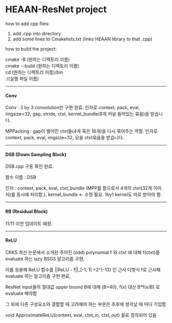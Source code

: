 # HEAAN-ResNet project

how to add cpp files:
1. add .cpp into directory
2. add some lines to Cmakelists.txt (links HEAAN library to that .cpp)


how to build the project: 


cmake -B (원하는 디렉토리 이름)                  
cmake --build (원하는 디렉토리 이름)      
cd (원하는 디렉토리 이름)/bin              
./(실행 파일 이름)

---------------------------------------------------------------------------------------------------

#### Conv

Conv : 3 by 3 convolution만 구현 완료. 인자로 context, pack, eval, imgsize=32, gap, stride, ctxt, kernel_bundle(9개 커널 들어있는 묶음)을 받습니다.

MPPacking : gap이 벌어진 ctxt들(4개 혹은 16개)을 다시 묶어주는 역할. 인자로 context, pack, eval, imgsize=32, 모을 ctxt묶음을 받습니다.

---------------------------------------------------------------------------------------------------

#### DSB (Down Sampling Block)

DSB.cpp 구동 확인 완료.

함수 이름 : DSB

인자 : context, pack, eval, ctxt_bundle (MPP를 함으로서 4개의 ctxt(32개 이미지)를 동시에 처리함.), kernel_bundle <- 수정 필요. 1by1 kernel도 따로 받아야 함.


---------------------------------------------------------------------------------------------------

#### RB (Residual Block)

11/11 이전 업데이트 예정.


---------------------------------------------------------------------------------------------------

#### ReLU

CKKS 최신 논문에서 소개된 주어진 (odd) polynomial f 와 ctxt 에 대해 f(ctxt)를 evaluate 하는 lazy BSGS 알고리즘 구현,

이를 응용해 ReLU 함수를 ||ReLU - f||_[-1, 1] <2^{-13} 인 근사 다항식 f로 근사해 evaluate 하는 알고리즘 구현 완료.

ResNet input들의 절대값 upper bound B에 대해 (B=40), f(x) 대신 B*f(x/B) 로 evaluate 해야함

그 외에 다른 구성요소와 결합할 때 고려해야 하는 부분은 추후에 생각날 때 마다 기입함

void ApproximateReLU(context, eval, ctxt_in, ctxt_out) 꼴로 정의되어 있음
